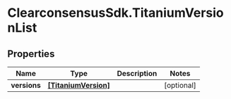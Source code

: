 # ClearconsensusSdk.TitaniumVersionList

## Properties

Name | Type | Description | Notes
------------ | ------------- | ------------- | -------------
**versions** | [**[TitaniumVersion]**](TitaniumVersion.md) |  | [optional] 


